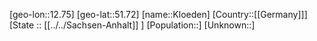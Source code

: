 ﻿---
location: [51.72,12.75]
type: City
tags:
- geo/City


SpocWebEntityId: 31509
isDeleted: false
confidential: public

---
[geo-lon::12.75]
[geo-lat::51.72]
[name::Kloeden]
[Country::[[Germany]]]
[State :: [[../../Sachsen-Anhalt]] ]
[Population::]
[Unknown::]

